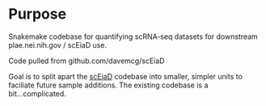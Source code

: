 # Purpose

Snakemake codebase for quantifying scRNA-seq datasets for downstream plae.nei.nih.gov / scEiaD use.

Code pulled from github.com/davemcg/scEiaD 

Goal is to split apart the [scEiaD](github.com/davemcg/scEiaD) codebase into smaller, simpler units to faciliate future sample additions. The existing codebase is a bit...complicated. 
